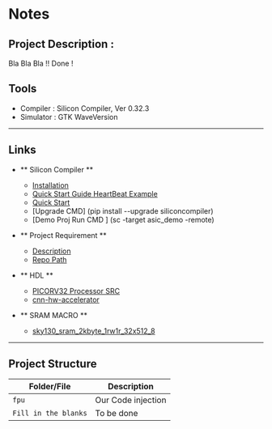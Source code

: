 # Notes 

## Project Description : 
Bla Bla Bla !! Done !
 
## Tools
   - Compiler         : Silicon Compiler, Ver 0.32.3
   - Simulator        : GTK WaveVersion 

---

## Links

- ** Silicon Compiler **
   - [Installation](https://docs.siliconcompiler.com/en/latest/user_guide/installation.html#installation)
   - [Quick Start Guide HeartBeat Example](https://docs.siliconcompiler.com/en/latest/user_guide/quickstart.html#quickstart-guide)
   - [Quick Start](https://docs.siliconcompiler.com/en/latest/user_guide/quickstart.html#quickstart-guide)
   - [Upgrade CMD] (pip install --upgrade siliconcompiler)
   - [Demo Proj Run CMD ] (sc -target asic_demo -remote)

- ** Project Requirement **
   - [Description](https://docs.google.com/document/d/1w_6TcTO9ZfsKjH5dKjGZwSfvMj4INFzu/edit?tab=t.0#heading=h.gjdgxs)
   - [Repo Path ](https://github.com/osowatzke/picorv32)

- ** HDL **
   - [PICORV32 Processor SRC](https://github.com/YosysHQ/picorv32)
   - [cnn-hw-accelerator](https://github.com/osowatzke/cnn-hw-accelerator/tree/main)

- ** SRAM MACRO **
   - [sky130_sram_2kbyte_1rw1r_32x512_8](https://github.com/VLSIDA/sky130_sram_macros/tree/main/sky130_sram_2kbyte_1rw1r_32x512_8)
---

## Project Structure

| Folder/File          | Description                                                                                 |
|----------------------|---------------------------------------------------------------------------------------------|
| `fpu`                | Our Code injection                                                                          |
| `Fill in the blanks` | To be done                                                                                  |
